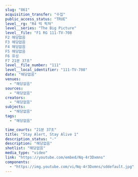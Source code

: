 ```yaml
---
slug: "861"
acquisition_transfer: "수집"
public_access_status: "TRUE"
level__rg: "R4 빅 픽쳐"
level__series: "The Big Picture"
level__file: "F1 RG 111-TV-708
F2 해당없음
F3 해당없음
F4 해당없음
F5 해당없음
F6 유성
F7 21분 37초"
level__file_number: "111"
level__local_identifier: "111-TV-708"
date: "해당없음"
venues: 
  - "해당없음"
sources: 
  - "해당없음"
creators: 
  - "해당없음"
subjects: 
  - "해당없음"
tags: 
  - "해당없음"

time_courts: "21분 37초"
title: "Stay Alert, Stay Alive 1"
description_status: "-"
description: "해당없음"
shotlist: "해당없음"
media_type: "video"
link: "https://youtube.com/embed/Nq-4r3Dxmns"
components: 
  - "https://img.youtube.com/vi/Nq-4r3Dxmns/sddefault.jpg"
---
```


